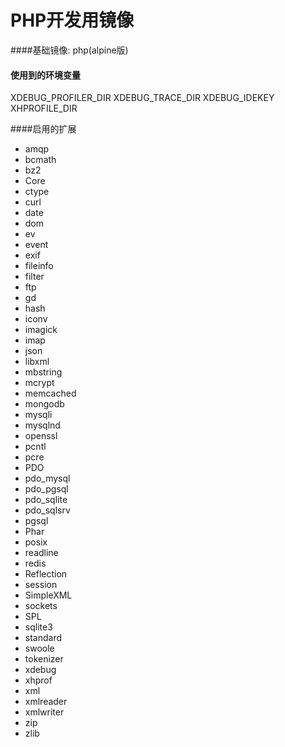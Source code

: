 # PHP开发用镜像

####基础镜像: php(alpine版)

#### 使用到的环境变量
XDEBUG\_PROFILER\_DIR
XDEBUG\_TRACE\_DIR
XDEBUG\_IDEKEY
XHPROFILE\_DIR

####启用的扩展
* amqp
* bcmath
* bz2
* Core
* ctype
* curl
* date
* dom 
* ev
* event
* exif
* fileinfo
* filter
* ftp
* gd
* hash
* iconv
* imagick
* imap
* json
* libxml
* mbstring
* mcrypt
* memcached
* mongodb
* mysqli
* mysqlnd
* openssl
* pcntl
* pcre
* PDO
* pdo_mysql
* pdo_pgsql
* pdo_sqlite
* pdo_sqlsrv
* pgsql
* Phar
* posix
* readline
* redis
* Reflection
* session
* SimpleXML
* sockets
* SPL
* sqlite3
* standard
* swoole
* tokenizer
* xdebug
* xhprof
* xml
* xmlreader
* xmlwriter
* zip
* zlib



